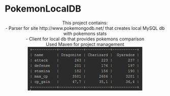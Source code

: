 # PokemonLocalDB
<p align="center">
This project contains:<br>
 - Parser for site http://www.pokemongodb.net/ that creates local MySQL db with pokemons stats<br>
 - Client for local db that provides pokemons comparison<br>
Used Maven for project management<br>
<img src="/screenshot.png">
</p>